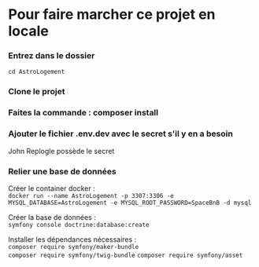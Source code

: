 # Pour faire marcher ce projet en locale

### Entrez dans le dossier
```cd AstroLogement```

### Clone le projet

### Faites la commande : composer install

### Ajouter le fichier .env.dev avec le secret s'il y en a besoin
John Replogle possède le secret

### Relier une base de données
Créer le container docker :  
```docker run --name AstroLogement -p 3307:3306 -e MYSQL_DATABASE=AstroLogement -e MYSQL_ROOT_PASSWORD=SpaceBnB -d mysql```


Créer la base de données :  
```symfony console doctrine:database:create```


Installer les dépendances nécessaires :  
```composer require symfony/maker-bundle```  
```composer require symfony/twig-bundle```
```composer require symfony/asset```
